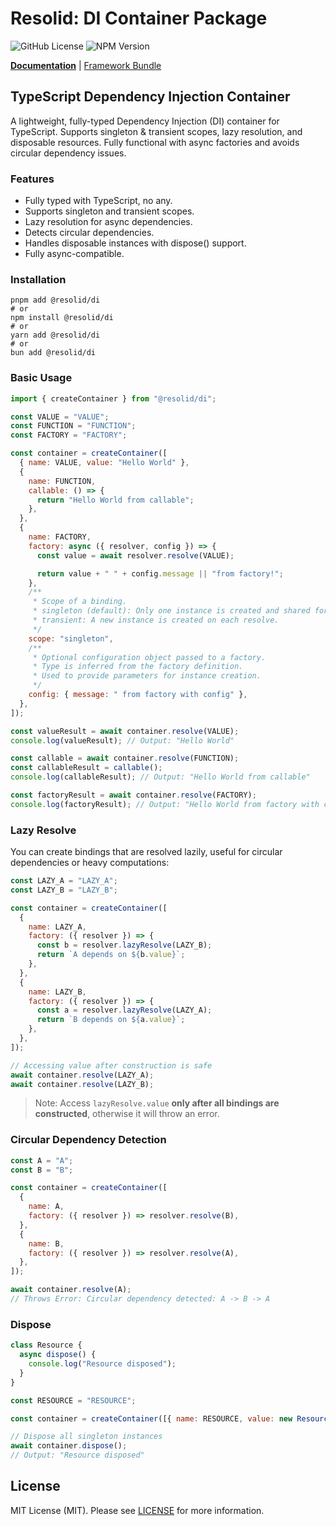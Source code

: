 # Resolid: DI Container Package

![GitHub License](https://img.shields.io/github/license/resolid/framework)
![NPM Version](https://img.shields.io/npm/v/%40resolid/di)

<b>[Documentation](https://www.resolid.tech/docs/di)</b> | [Framework Bundle](https://github.com/resolid/framework)

## TypeScript Dependency Injection Container

A lightweight, fully-typed Dependency Injection (DI) container for TypeScript.
Supports singleton & transient scopes, lazy resolution, and disposable resources. Fully functional with async factories
and avoids circular dependency issues.

### Features

- Fully typed with TypeScript, no any.
- Supports singleton and transient scopes.
- Lazy resolution for async dependencies.
- Detects circular dependencies.
- Handles disposable instances with dispose() support.
- Fully async-compatible.

### Installation

```shell
pnpm add @resolid/di
# or
npm install @resolid/di
# or
yarn add @resolid/di
# or
bun add @resolid/di
```

### Basic Usage

```js
import { createContainer } from "@resolid/di";

const VALUE = "VALUE";
const FUNCTION = "FUNCTION";
const FACTORY = "FACTORY";

const container = createContainer([
  { name: VALUE, value: "Hello World" },
  {
    name: FUNCTION,
    callable: () => {
      return "Hello World from callable";
    },
  },
  {
    name: FACTORY,
    factory: async ({ resolver, config }) => {
      const value = await resolver.resolve(VALUE);

      return value + " " + config.message || "from factory!";
    },
    /**
     * Scope of a binding.
     * singleton (default): Only one instance is created and shared for all resolves.
     * transient: A new instance is created on each resolve.
     */
    scope: "singleton",
    /**
     * Optional configuration object passed to a factory.
     * Type is inferred from the factory definition.
     * Used to provide parameters for instance creation.
     */
    config: { message: " from factory with config" },
  },
]);

const valueResult = await container.resolve(VALUE);
console.log(valueResult); // Output: "Hello World"

const callable = await container.resolve(FUNCTION);
const callableResult = callable();
console.log(callableResult); // Output: "Hello World from callable"

const factoryResult = await container.resolve(FACTORY);
console.log(factoryResult); // Output: "Hello World from factory with config"
```

### Lazy Resolve

You can create bindings that are resolved lazily, useful for circular dependencies or heavy computations:

```js
const LAZY_A = "LAZY_A";
const LAZY_B = "LAZY_B";

const container = createContainer([
  {
    name: LAZY_A,
    factory: ({ resolver }) => {
      const b = resolver.lazyResolve(LAZY_B);
      return `A depends on ${b.value}`;
    },
  },
  {
    name: LAZY_B,
    factory: ({ resolver }) => {
      const a = resolver.lazyResolve(LAZY_A);
      return `B depends on ${a.value}`;
    },
  },
]);

// Accessing value after construction is safe
await container.resolve(LAZY_A);
await container.resolve(LAZY_B);
```

> Note: Access `lazyResolve.value` **only after all bindings are constructed**, otherwise it will throw an error.

### Circular Dependency Detection

```js
const A = "A";
const B = "B";

const container = createContainer([
  {
    name: A,
    factory: ({ resolver }) => resolver.resolve(B),
  },
  {
    name: B,
    factory: ({ resolver }) => resolver.resolve(A),
  },
]);

await container.resolve(A);
// Throws Error: Circular dependency detected: A -> B -> A
```

### Dispose

```js
class Resource {
  async dispose() {
    console.log("Resource disposed");
  }
}

const RESOURCE = "RESOURCE";

const container = createContainer([{ name: RESOURCE, value: new Resource() }]);

// Dispose all singleton instances
await container.dispose();
// Output: "Resource disposed"
```

## License

MIT License (MIT). Please see [LICENSE](./LICENSE) for more information.
